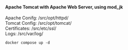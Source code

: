 #### Apache Tomcat with Apache Web Server, using mod_jk  
  
Apache Conifg: /src/opt/httpd/  
Tomcat Config: /src/opt/tomcat/  
Certificates: /src/etc/ssl/  
Logs: /src/var/log/  
````
docker compose up -d
````
